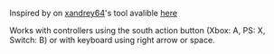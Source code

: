 Inspired by on [xandrey64](https://twitter.com/xandrey64)'s tool avalible [here](https://www.youtube.com/watch?v=9bqxc33hzpU)

Works with controllers using the south action button (Xbox: A, PS: X, Switch: B)
or with keyboard using right arrow or space.
